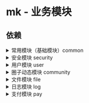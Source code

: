 # mk - 业务模块

## 依赖

<details>
  <summary>常用模块（基础模块）common</summary>

1. `common`

``` xml
<dependency>
  <groupId>com.github.xujiaji.mk</groupId>
  <artifactId>common</artifactId>
  <version>0.0.4</version>
</dependency>
```

2. `common-admin`常用模块管理控制

``` xml
<dependency>
  <groupId>com.github.xujiaji.mk</groupId>
  <artifactId>common-admin</artifactId>
  <version>0.0.4</version>
</dependency>
```
</details>

<details>
    <summary>安全模块 security</summary>

1. `security`

``` xml
<dependency>
  <groupId>com.github.xujiaji.mk</groupId>
  <artifactId>security</artifactId>
  <version>0.0.4</version>
</dependency>
```

2. `security-front`前端安全模块

``` xml
<dependency>
  <groupId>com.github.xujiaji.mk</groupId>
  <artifactId>security-front</artifactId>
  <version>0.0.4</version>
</dependency>
```

3. `security-admin`安全管理模块

``` xml
<dependency>
  <groupId>com.github.xujiaji.mk</groupId>
  <artifactId>security-admin</artifactId>
  <version>0.0.4</version>
</dependency>
```
</details>

<details>
    <summary>用户模块 user</summary>
    
1. `user`

``` xml
<dependency>
  <groupId>com.github.xujiaji.mk</groupId>
  <artifactId>user</artifactId>
  <version>0.0.4</version>
</dependency>
```

2. `user-front`前端用户模块

``` xml
<dependency>
  <groupId>com.github.xujiaji.mk</groupId>
  <artifactId>user-front</artifactId>
  <version>0.0.4</version>
</dependency>
```

3. `auth-admin`用户管理模块

``` xml
<dependency>
  <groupId>com.github.xujiaji.mk</groupId>
  <artifactId>user-admin</artifactId>
  <version>0.0.4</version>
</dependency>
``` 
</details>

<details>
    <summary>圈子动态模块 community</summary>
   
1. `community`

``` xml
<dependency>
  <groupId>com.github.xujiaji.mk</groupId>
  <artifactId>community</artifactId>
  <version>0.0.4</version>
</dependency>
```

2. `community-front`前端圈子动态模块

``` xml
<dependency>
  <groupId>com.github.xujiaji.mk</groupId>
  <artifactId>community-front</artifactId>
  <version>0.0.4</version>
</dependency>
```

3. `community-admin`圈子动态管理模块

``` xml
<dependency>
  <groupId>com.github.xujiaji.mk</groupId>
  <artifactId>community-admin</artifactId>
  <version>0.0.4</version>
</dependency>
```  
</details>

<details>
    <summary>文件模块 file</summary>
    
1. `file`

``` xml
<dependency>
  <groupId>com.github.xujiaji.mk</groupId>
  <artifactId>file</artifactId>
  <version>0.0.4</version>
</dependency>
```

2. `file-front`前端文件模块

``` xml
<dependency>
  <groupId>com.github.xujiaji.mk</groupId>
  <artifactId>file-front</artifactId>
  <version>0.0.4</version>
</dependency>
```

3. `file-admin`文件管理模块

``` xml
<dependency>
  <groupId>com.github.xujiaji.mk</groupId>
  <artifactId>file-admin</artifactId>
  <version>0.0.4</version>
</dependency>
```  
</details>

<details>
    <summary>日志模块 log</summary>
    
1. `log`

``` xml
<dependency>
  <groupId>com.github.xujiaji.mk</groupId>
  <artifactId>log</artifactId>
  <version>0.0.4</version>
</dependency>
```

2. `log-front`前端日志模块

``` xml
<dependency>
  <groupId>com.github.xujiaji.mk</groupId>
  <artifactId>log-front</artifactId>
  <version>0.0.4</version>
</dependency>
```

3. `log-admin`日志管理模块

``` xml
<dependency>
  <groupId>com.github.xujiaji.mk</groupId>
  <artifactId>log-admin</artifactId>
  <version>0.0.4</version>
</dependency>
```  
</details>

<details>
    <summary>支付模块 pay</summary>
    
1. `pay`

``` xml
<dependency>
  <groupId>com.github.xujiaji.mk</groupId>
  <artifactId>pay</artifactId>
  <version>0.0.4</version>
</dependency>
```

2. `pay-front`前端支付模块

``` xml
<dependency>
  <groupId>com.github.xujiaji.mk</groupId>
  <artifactId>pay-front</artifactId>
  <version>0.0.4</version>
</dependency>
```

3. `pay-admin`支付管理模块

``` xml
<dependency>
  <groupId>com.github.xujiaji.mk</groupId>
  <artifactId>pay-admin</artifactId>
  <version>0.0.4</version>
</dependency>
```  
</details>
